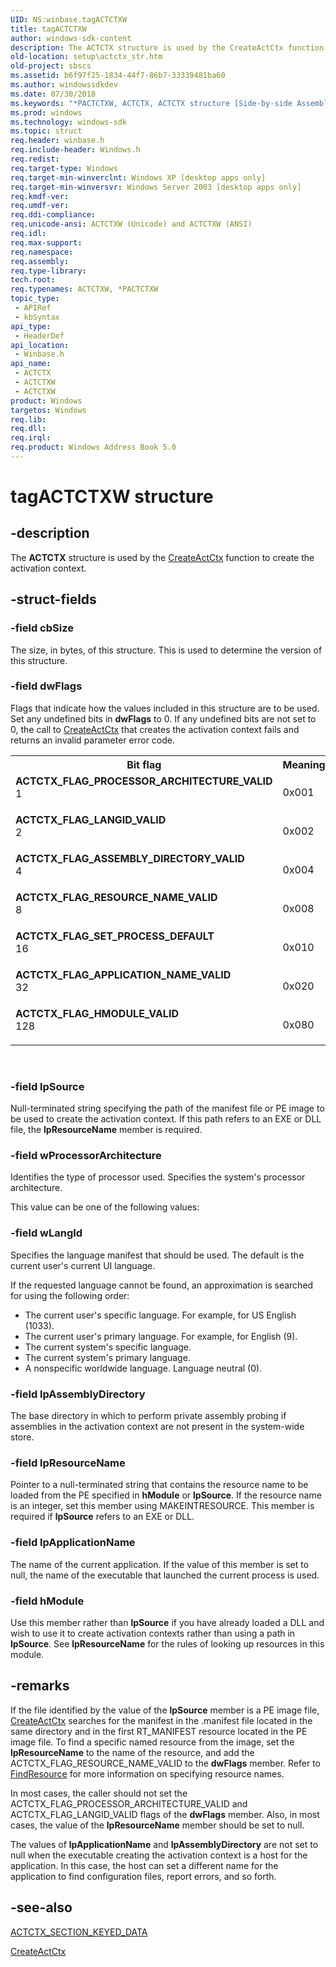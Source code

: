 ```yaml
---
UID: NS:winbase.tagACTCTXW
title: tagACTCTXW
author: windows-sdk-content
description: The ACTCTX structure is used by the CreateActCtx function to create the activation context.
old-location: setup\actctx_str.htm
old-project: sbscs
ms.assetid: b6f97f25-1834-44f7-86b7-33339481ba60
ms.author: windowssdkdev
ms.date: 07/30/2018
ms.keywords: "*PACTCTXW, ACTCTX, ACTCTX structure [Side-by-side Assemblies], ACTCTXW, ACTCTX_FLAG_APPLICATION_NAME_VALID, ACTCTX_FLAG_ASSEMBLY_DIRECTORY_VALID, ACTCTX_FLAG_HMODULE_VALID, ACTCTX_FLAG_LANGID_VALID, ACTCTX_FLAG_PROCESSOR_ARCHITECTURE_VALID, ACTCTX_FLAG_RESOURCE_NAME_VALID, ACTCTX_FLAG_SET_PROCESS_DEFAULT, PACTCTX, PACTCTX structure pointer [Side-by-side Assemblies], _win32_actctx_str, setup.actctx_str, tagACTCTXA, tagACTCTXW, winbase/ACTCTX, winbase/ACTCTXW, winbase/PACTCTX"
ms.prod: windows
ms.technology: windows-sdk
ms.topic: struct
req.header: winbase.h
req.include-header: Windows.h
req.redist: 
req.target-type: Windows
req.target-min-winverclnt: Windows XP [desktop apps only]
req.target-min-winversvr: Windows Server 2003 [desktop apps only]
req.kmdf-ver: 
req.umdf-ver: 
req.ddi-compliance: 
req.unicode-ansi: ACTCTXW (Unicode) and ACTCTXW (ANSI)
req.idl: 
req.max-support: 
req.namespace: 
req.assembly: 
req.type-library: 
tech.root: 
req.typenames: ACTCTXW, *PACTCTXW
topic_type:
 - APIRef
 - kbSyntax
api_type:
 - HeaderDef
api_location:
 - Winbase.h
api_name:
 - ACTCTX
 - ACTCTXW
 - ACTCTXW
product: Windows
targetos: Windows
req.lib: 
req.dll: 
req.irql: 
req.product: Windows Address Book 5.0
---
```


# tagACTCTXW structure


## -description


The 
<b>ACTCTX</b> structure is used by the 
<a href="https://msdn.microsoft.com/11508215-8d8b-4040-a725-88804103fac4">CreateActCtx</a> function to create the activation context.


## -struct-fields




### -field cbSize

The size, in bytes, of this structure. This is used to determine the version of this structure.


### -field dwFlags

Flags that indicate how the values included in this structure are to be used. Set any undefined bits in <b>dwFlags</b> to 0. If any undefined bits are not set to 0, the call to 
<a href="https://msdn.microsoft.com/11508215-8d8b-4040-a725-88804103fac4">CreateActCtx</a> that creates the activation context fails and returns an invalid parameter error code. 



<table>
<tr>
<th>Bit flag</th>
<th>Meaning</th>
</tr>
<tr>
<td width="40%"><a id="ACTCTX_FLAG_PROCESSOR_ARCHITECTURE_VALID"></a><a id="actctx_flag_processor_architecture_valid"></a><dl>
<dt><b>ACTCTX_FLAG_PROCESSOR_ARCHITECTURE_VALID</b></dt>
<dt>1</dt>
</dl>
</td>
<td width="60%">
0x001

</td>
</tr>
<tr>
<td width="40%"><a id="ACTCTX_FLAG_LANGID_VALID"></a><a id="actctx_flag_langid_valid"></a><dl>
<dt><b>ACTCTX_FLAG_LANGID_VALID</b></dt>
<dt>2</dt>
</dl>
</td>
<td width="60%">
0x002

</td>
</tr>
<tr>
<td width="40%"><a id="ACTCTX_FLAG_ASSEMBLY_DIRECTORY_VALID"></a><a id="actctx_flag_assembly_directory_valid"></a><dl>
<dt><b>ACTCTX_FLAG_ASSEMBLY_DIRECTORY_VALID</b></dt>
<dt>4</dt>
</dl>
</td>
<td width="60%">
0x004

</td>
</tr>
<tr>
<td width="40%"><a id="ACTCTX_FLAG_RESOURCE_NAME_VALID"></a><a id="actctx_flag_resource_name_valid"></a><dl>
<dt><b>ACTCTX_FLAG_RESOURCE_NAME_VALID</b></dt>
<dt>8</dt>
</dl>
</td>
<td width="60%">
0x008

</td>
</tr>
<tr>
<td width="40%"><a id="ACTCTX_FLAG_SET_PROCESS_DEFAULT"></a><a id="actctx_flag_set_process_default"></a><dl>
<dt><b>ACTCTX_FLAG_SET_PROCESS_DEFAULT</b></dt>
<dt>16</dt>
</dl>
</td>
<td width="60%">
0x010

</td>
</tr>
<tr>
<td width="40%"><a id="ACTCTX_FLAG_APPLICATION_NAME_VALID"></a><a id="actctx_flag_application_name_valid"></a><dl>
<dt><b>ACTCTX_FLAG_APPLICATION_NAME_VALID</b></dt>
<dt>32</dt>
</dl>
</td>
<td width="60%">
0x020

</td>
</tr>
<tr>
<td width="40%"><a id="ACTCTX_FLAG_HMODULE_VALID"></a><a id="actctx_flag_hmodule_valid"></a><dl>
<dt><b>ACTCTX_FLAG_HMODULE_VALID</b></dt>
<dt>128</dt>
</dl>
</td>
<td width="60%">
0x080

</td>
</tr>
</table>
 


### -field lpSource

Null-terminated string specifying the path of the manifest file or PE image to be used to create the activation context. If this path refers to an EXE or DLL file, the  <b>lpResourceName</b> member is required.


### -field wProcessorArchitecture

Identifies the type of processor used. Specifies the system's processor architecture.

This value can be one of the following values: 





### -field wLangId

Specifies the language manifest that should be used. The default is the current user's current UI language. 

If the requested language cannot be found, an approximation is searched for using the following order: 




<ul>
<li>The current user's specific language. For example, for US English (1033).</li>
<li>The current user's primary language. For example, for English (9).</li>
<li>The current system's specific language.</li>
<li>The current system's primary language.</li>
<li>A nonspecific worldwide language. Language neutral (0).</li>
</ul>

### -field lpAssemblyDirectory

The base directory in which to perform private assembly probing if assemblies in the activation context are not present in the system-wide store.


### -field lpResourceName

Pointer to a null-terminated string that contains the resource name to be loaded from the PE specified in <b>hModule</b> or <b>lpSource</b>. If the resource name is an integer, set this member using MAKEINTRESOURCE. This member is required if   <b>lpSource</b> refers to an EXE or DLL.


### -field lpApplicationName

The name of the current application. If the value of this member is set to null, the name of the executable that launched the current process is used.


### -field hModule

Use this member rather than <b>lpSource</b> if you have already loaded a DLL and wish to use it to create activation contexts rather than using a path in <b>lpSource</b>. See <b>lpResourceName</b> for the rules of looking up resources in this module.


## -remarks



If the file identified by the value of the <b>lpSource</b> member is a PE image file, 
<a href="https://msdn.microsoft.com/11508215-8d8b-4040-a725-88804103fac4">CreateActCtx</a> searches for the manifest in the .manifest file located in the same directory and in the first RT_MANIFEST resource located in the PE image file. To find a specific named resource from the image, set the <b>lpResourceName</b> to the name of the resource, and add the ACTCTX_FLAG_RESOURCE_NAME_VALID to the <b>dwFlags</b> member. Refer to 
<a href="https://msdn.microsoft.com/en-us/library/ms648042(v=VS.85).aspx">FindResource</a> for more information on specifying resource names.

In most cases, the caller should not set the ACTCTX_FLAG_PROCESSOR_ARCHITECTURE_VALID and ACTCTX_FLAG_LANGID_VALID flags of the <b>dwFlags</b> member. Also, in most cases, the value of the <b>lpResourceName</b> member should be set to null.

The values of <b>lpApplicationName</b> and <b>lpAssemblyDirectory</b> are not set to null when the executable creating the activation context is a host for the application. In this case, the host can set a different name for the application to find configuration files, report errors, and so forth.




## -see-also




<a href="https://msdn.microsoft.com/c73160e7-fff5-4ba5-8b3a-895ac944c76d">ACTCTX_SECTION_KEYED_DATA</a>



<a href="https://msdn.microsoft.com/11508215-8d8b-4040-a725-88804103fac4">CreateActCtx</a>
 

 

